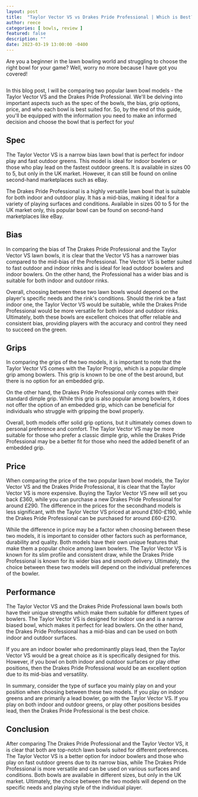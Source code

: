 ```yaml
---
layout: post
title:  "Taylor Vector VS vs Drakes Pride Professional | Which is Best?"
author: reece
categories: [ bowls, review ]
featured: false
description: ""
date: 2023-03-19 13:00:00 -0400
---
```

    

<!-- wp:paragraph -->
<p xmlns="http://www.w3.org/1999/xhtml">Are you a beginner in the lawn bowling world and struggling to choose the right bowl for your game? Well, worry no more because I have got you covered! </p>
<!-- /wp:paragraph -->

<!-- wp:image {"id":2049,"sizeSlug":"large","linkDestination":"none"} -->
<figure class="wp-block-image size-large"><img src="/img/posts/taylor-vector-vs-vs-drakes-pride-professional-1024x576.jpg" alt="" class="wp-image-2049"/></figure>
<!-- /wp:image -->

<!-- wp:paragraph -->
<p>In this blog post, I will be comparing two popular lawn bowl models - the Taylor Vector VS and the Drakes Pride Professional. We'll be delving into important aspects such as the spec of the bowls, the bias, grip options, price, and who each bowl is best suited for. So, by the end of this guide, you'll be equipped with the information you need to make an informed decision and choose the bowl that is perfect for you!</p>
<!-- /wp:paragraph -->

<!-- wp:heading -->
<h2>Spec</h2>
<!-- /wp:heading -->

<!-- wp:paragraph -->
<p>The Taylor Vector VS is a narrow bias lawn bowl that is perfect for indoor play and fast outdoor greens. This model is ideal for indoor bowlers or those who play lead on the fastest outdoor greens. It is available in sizes 00 to 5, but only in the UK market. However, it can still be found on online second-hand marketplaces such as eBay.</p>
<!-- /wp:paragraph -->

<!-- wp:paragraph -->
<p>The Drakes Pride Professional is a highly versatile lawn bowl that is suitable for both indoor and outdoor play. It has a mid-bias, making it ideal for a variety of playing surfaces and conditions. Available in sizes 00 to 5 for the UK market only, this popular bowl can be found on second-hand marketplaces like eBay.</p>
<!-- /wp:paragraph -->

<!-- wp:heading -->
<h2>Bias</h2>
<!-- /wp:heading -->

<!-- wp:paragraph -->
<p>In comparing the bias of The Drakes Pride Professional and the Taylor Vector VS lawn bowls, it is clear that the Vector VS has a narrower bias compared to the mid-bias of the Professional. The Vector VS is better suited to fast outdoor and indoor rinks and is ideal for lead outdoor bowlers and indoor bowlers. On the other hand, the Professional has a wider bias and is suitable for both indoor and outdoor rinks.</p>
<!-- /wp:paragraph -->

<!-- wp:paragraph -->
<p>Overall, choosing between these two lawn bowls would depend on the player's specific needs and the rink's conditions. Should the rink be a fast indoor one, the Taylor Vector VS would be suitable, while the Drakes Pride Professional would be more versatile for both indoor and outdoor rinks. Ultimately, both these bowls are excellent choices that offer reliable and consistent bias, providing players with the accuracy and control they need to succeed on the green.</p>
<!-- /wp:paragraph -->

<!-- wp:heading -->
<h2>Grips</h2>
<!-- /wp:heading -->

<!-- wp:paragraph -->
<p>In comparing the grips of the two models, it is important to note that the Taylor Vector VS comes with the Taylor Progrip, which is a popular dimple grip among bowlers. This grip is known to be one of the best around, but there is no option for an embedded grip.</p>
<!-- /wp:paragraph -->

<!-- wp:paragraph -->
<p>On the other hand, the Drakes Pride Professional only comes with their standard dimple grip. While this grip is also popular among bowlers, it does not offer the option of an embedded grip, which can be beneficial for individuals who struggle with gripping the bowl properly.</p>
<!-- /wp:paragraph -->

<!-- wp:paragraph -->
<p>Overall, both models offer solid grip options, but it ultimately comes down to personal preference and comfort. The Taylor Vector VS may be more suitable for those who prefer a classic dimple grip, while the Drakes Pride Professional may be a better fit for those who need the added benefit of an embedded grip.</p>
<!-- /wp:paragraph -->

<!-- wp:heading -->
<h2>Price</h2>
<!-- /wp:heading -->

<!-- wp:paragraph -->
<p>When comparing the price of the two popular lawn bowl models, the Taylor Vector VS and the Drakes Pride Professional, it is clear that the Taylor Vector VS is more expensive. Buying the Taylor Vector VS new will set you back £360, while you can purchase a new Drakes Pride Professional for around £290. The difference in the prices for the secondhand models is less significant, with the Taylor Vector VS priced at around £160-£190, while the Drakes Pride Professional can be purchased for around £60-£210.</p>
<!-- /wp:paragraph -->

<!-- wp:paragraph -->
<p>While the difference in price may be a factor when choosing between these two models, it is important to consider other factors such as performance, durability and quality. Both models have their own unique features that make them a popular choice among lawn bowlers. The Taylor Vector VS is known for its slim profile and consistent draw, while the Drakes Pride Professional is known for its wider bias and smooth delivery. Ultimately, the choice between these two models will depend on the individual preferences of the bowler.</p>
<!-- /wp:paragraph -->

<!-- wp:heading -->
<h2>Performance</h2>
<!-- /wp:heading -->

<!-- wp:paragraph -->
<p>The Taylor Vector VS and the Drakes Pride Professional lawn bowls both have their unique strengths which make them suitable for different types of bowlers. The Taylor Vector VS is designed for indoor use and is a narrow biased bowl, which makes it perfect for lead bowlers. On the other hand, the Drakes Pride Professional has a mid-bias and can be used on both indoor and outdoor surfaces.</p>
<!-- /wp:paragraph -->

<!-- wp:paragraph -->
<p>If you are an indoor bowler who predominantly plays lead, then the Taylor Vector VS would be a great choice as it is specifically designed for this. However, if you bowl on both indoor and outdoor surfaces or play other positions, then the Drakes Pride Professional would be an excellent option due to its mid-bias and versatility.</p>
<!-- /wp:paragraph -->

<!-- wp:paragraph -->
<p>In summary, consider the type of surface you mainly play on and your position when choosing between these two models. If you play on indoor greens and are primarily a lead bowler, go with the Taylor Vector VS. If you play on both indoor and outdoor greens, or play other positions besides lead, then the Drakes Pride Professional is the best choice.</p>
<!-- /wp:paragraph -->

<!-- wp:heading -->
<h2>Conclusion</h2>
<!-- /wp:heading -->

<!-- wp:paragraph -->
<p>After comparing The Drakes Pride Professional and the Taylor Vector VS, it is clear that both are top-notch lawn bowls suited for different preferences. The Taylor Vector VS is a better option for indoor bowlers and those who play on fast outdoor greens due to its narrow bias, while The Drakes Pride Professional is more versatile and can be used on various surfaces and conditions. Both bowls are available in different sizes, but only in the UK market. Ultimately, the choice between the two models will depend on the specific needs and playing style of the individual player.</p>
<!-- /wp:paragraph -->
    
